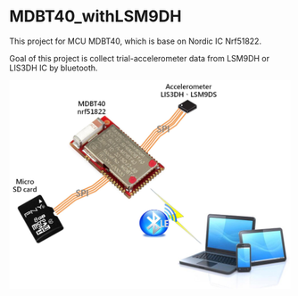 # MDBT40_withLSM9DH
This project for MCU MDBT40, which is base on Nordic IC Nrf51822.

Goal of this project is collect trial-accelerometer data from LSM9DH or LIS3DH IC by bluetooth.

![artitecture](https://github.com/lzhengwei/UWP_Nordic_Uart_Transmitter/blob/master/Structure.jpg)

